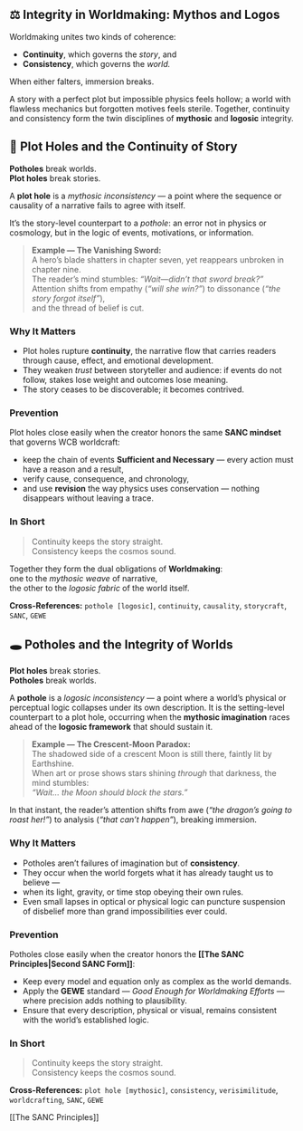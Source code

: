 ## ⚖️ Integrity in Worldmaking: Mythos and Logos

Worldmaking unites two kinds of coherence:  
- **Continuity**, which governs the *story*, and  
- **Consistency**, which governs the *world.*

When either falters, immersion breaks.

A story with a perfect plot but impossible physics feels hollow; a world with flawless mechanics but forgotten motives feels sterile.  Together, continuity and consistency form the twin disciplines of **mythosic** and **logosic** integrity.
## 🧩 Plot Holes and the Continuity of Story

**Potholes** break worlds.  
**Plot holes** break stories.

A **plot hole** is a *mythosic inconsistency* — a point where the sequence or causality of a narrative fails to agree with itself.  

It’s the story-level counterpart to a *pothole*: an error not in physics or cosmology, but in the logic of events, motivations, or information.  

> **Example — The Vanishing Sword:**  
> A hero’s blade shatters in chapter seven, yet reappears unbroken in chapter nine.  
> The reader’s mind stumbles: *“Wait—didn’t that sword break?”*  
> Attention shifts from empathy (*“will she win?”*) to dissonance (*“the story forgot itself”*),  
> and the thread of belief is cut.

### Why It Matters
- Plot holes rupture **continuity**, the narrative flow that carries readers through cause, effect, and emotional development.  
- They weaken *trust* between storyteller and audience: if events do not follow, stakes lose weight and outcomes lose meaning.  
- The story ceases to be discoverable; it becomes contrived.

### Prevention
Plot holes close easily when the creator honors the same **SANC mindset** that governs WCB worldcraft:
- keep the chain of events **Sufficient and Necessary** — every action must have a reason and a result,  
- verify cause, consequence, and chronology,  
- and use **revision** the way physics uses conservation — nothing disappears without leaving a trace.
### In Short
> Continuity keeps the story straight.  
> Consistency keeps the cosmos sound.  

Together they form the dual obligations of **Worldmaking**:  
one to the *mythosic weave* of narrative,  
the other to the *logosic fabric* of the world itself.

**Cross-References:** `pothole [logosic]`, `continuity`, `causality`, `storycraft`, `SANC`, `GEWE`
## 🕳️ Potholes and the Integrity of Worlds

**Plot holes** break stories.  
**Potholes** break worlds.

A **pothole** is a *logosic inconsistency* — a point where a world’s physical or perceptual logic collapses under its own description.  It is the setting-level counterpart to a plot hole, occurring when the **mythosic imagination** races ahead of the **logosic framework** that should sustain it.

> **Example — The Crescent-Moon Paradox:**  
> The shadowed side of a crescent Moon is still there, faintly lit by Earthshine.  
> When art or prose shows stars shining *through* that darkness, the mind stumbles:  
> *“Wait… the Moon should block the stars.”*
> 

In that instant, the reader’s attention shifts from awe (*“the dragon’s going to roast her!”*) to analysis (*“that can’t happen”*), breaking immersion.

### Why It Matters
- Potholes aren’t failures of imagination but of **consistency**.  
- They occur when the world forgets what it has already taught us to believe —  
- when its light, gravity, or time stop obeying their own rules.  
- Even small lapses in optical or physical logic can puncture suspension of disbelief more than grand impossibilities ever could.

### Prevention
Potholes close easily when the creator honors the **[[The SANC Principles|Second SANC Form]]**:

- Keep every model and equation only as complex as the world demands.  
- Apply the **GEWE** standard — *Good Enough for Worldmaking Efforts* — where precision adds nothing to plausibility.  
- Ensure that every description, physical or visual, remains consistent with the world’s established logic.

### In Short
> Continuity keeps the story straight.  
> Consistency keeps the cosmos sound.

**Cross-References:** `plot hole [mythosic]`, `consistency`, `verisimilitude`, `worldcrafting`, `SANC`, `GEWE`

[[The SANC Principles]]